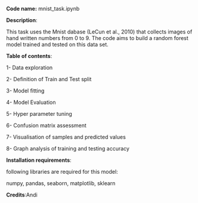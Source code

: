 **Code name:** mnist_task.ipynb

**Description**: 

This task uses the Mnist dabase (LeCun et al., 2010) that collects images of hand written numbers from 0 to 9. The code aims to build a random forest model trained and tested on this data set. 


**Table of contents**:

1- Data exploration 

2- Definition of Train and Test split

3- Model fitting 

4- Model Evaluation 

5- Hyper parameter tuning

6- Confusion matrix assessment

7- Visualisation of samples and predicted values

8- Graph analysis of training and testing accuracy

**Installation requirements**:

following libraries are required for this model: 

numpy, pandas, seaborn, matplotlib, sklearn 

**Credits**:Andi

